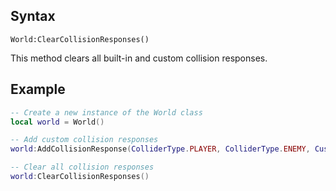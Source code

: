 ## Syntax

`World:ClearCollisionResponses()`

This method clears all built-in and custom collision responses.

## Example

```lua
-- Create a new instance of the World class
local world = World()

-- Add custom collision responses
world:AddCollisionResponse(ColliderType.PLAYER, ColliderType.ENEMY, CustomCollisionResponse)

-- Clear all collision responses
world:ClearCollisionResponses()
```